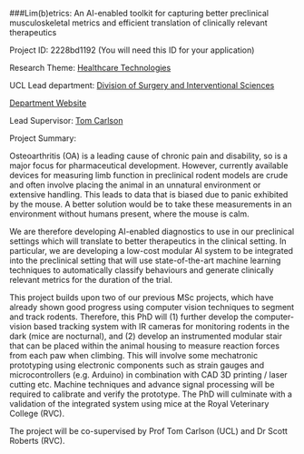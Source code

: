 ###Lim(b)etrics: An AI-enabled toolkit for capturing better preclinical musculoskeletal metrics and efficient translation of clinically relevant therapeutics

Project ID: 2228bd1192
(You will need this ID for your application)

Research Theme: [Healthcare Technologies](../themes/healthcare-technologies.md)

UCL Lead department: [Division of Surgery and Interventional Sciences](../departments/division-of-surgery-and-interventional-sciences.md)

[Department Website](https://www.ucl.ac.uk/surgery)

Lead Supervisor: [Tom Carlson](https://iris.ucl.ac.uk/iris/browse/profile?upi=TCARL67)

Project Summary:

Osteoarthritis (OA) is a leading cause of chronic pain and disability, so is a major focus for pharmaceutical development. However, currently available devices for measuring limb function in preclinical rodent models are crude and often involve placing the animal in an unnatural environment or extensive handling. This leads to data that is biased due to panic exhibited by the mouse. A better solution would be to take these measurements in an environment without humans present, where the mouse is calm. 
 
 We are therefore developing AI-enabled diagnostics to use in our preclinical settings which will translate to better therapeutics in the clinical setting. In particular, we are developing a low-cost modular AI system to be integrated into the preclinical setting that will use state-of-the-art machine learning techniques to automatically classify behaviours and generate clinically relevant metrics for the duration of the trial.
 
 This project builds upon two of our previous MSc projects, which have already shown good progress using computer vision techniques to segment and track rodents. Therefore, this PhD will (1) further develop the computer-vision based tracking system with IR cameras for monitoring rodents in the dark (mice are nocturnal), and (2) develop an instrumented modular stair that can be placed within the animal housing to measure reaction forces from each paw when climbing. This will involve some mechatronic prototyping using electronic components such as strain gauges and microcontrollers (e.g. Arduino) in combination with CAD 3D printing / laser cutting etc. Machine techniques and advance signal processing will be required to calibrate and verify the prototype. The PhD will culminate with a validation of the integrated system using mice at the Royal Veterinary College (RVC).
 
 The project will be co-supervised by Prof Tom Carlson (UCL) and Dr Scott Roberts (RVC).